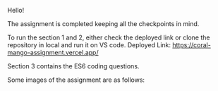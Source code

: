 Hello!

The assignment is completed keeping all the checkpoints in mind.

To run the section 1 and 2, either check the deployed link or clone the repository in local and run it on VS code.
Deployed Link: https://coral-mango-assignment.vercel.app/

Section 3 contains the ES6 coding questions.

Some images of the assignment are as follows:


